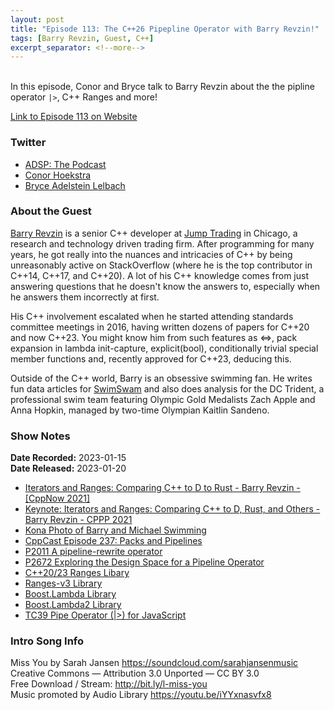 ```yaml
---
layout: post
title: "Episode 113: The C++26 Pipepline Operator with Barry Revzin!"
tags: [Barry Revzin, Guest, C++]
excerpt_separator: <!--more-->
---
```



<br>In this episode, Conor and Bryce talk to Barry Revzin about the the pipline operator `|>`, C++ Ranges and more!
 
<!--more-->

[Link to Episode 113 on Website](https://adspthepodcast.com/2023/01/20/Episode-113.html)

### Twitter
 
* [ADSP: The Podcast](https://twitter.com/adspthepodcast) 
* [Conor Hoekstra](https://twitter.com/code_report)
* [Bryce Adelstein Lelbach](https://twitter.com/blelbach)

### About the Guest

[Barry Revzin](https://twitter.com/BarryRevzin) is a senior C++ developer at [Jump Trading](https://www.jumptrading.com/) in Chicago, a research and technology driven trading firm. After programming for many years, he got really into the nuances and intricacies of C++ by being unreasonably active on StackOverflow (where he is the top contributor in C++14, C++17, and C++20). A lot of his C++ knowledge comes from just answering questions that he doesn't know the answers to, especially when he answers them incorrectly at first.

His C++ involvement escalated when he started attending standards committee meetings in 2016, having written dozens of papers for C++20 and now C++23. You might know him from such features as <=>, pack expansion in lambda init-capture, explicit(bool), conditionally trivial special member functions and, recently approved for C++23, deducing this.

Outside of the C++ world, Barry is an obsessive swimming fan. He writes fun data articles for [SwimSwam](https://swimswam.com/) and also does analysis for the DC Trident, a professional swim team featuring Olympic Gold Medalists Zach Apple and Anna Hopkin, managed by two-time Olympian Kaitlin Sandeno.

### Show Notes
 
**Date Recorded:** 2023-01-15 <br>
**Date Released:** 2023-01-20

* [Iterators and Ranges: Comparing C++ to D to Rust - Barry Revzin - [CppNow 2021]](https://www.youtube.com/watch?v=d3qY4dZ2r4w)
* [Keynote: Iterators and Ranges: Comparing C++ to D, Rust, and Others - Barry Revzin - CPPP 2021](https://www.youtube.com/watch?v=95uT0RhMGwA)
* [Kona Photo of Barry and Michael Swimming](https://twitter.com/BarryRevzin/status/1590773731953373184?s=20)
* [CppCast Episode 237: Packs and Pipelines](https://cppcast.com/barry-revzin-packs-pipelines/)
* [P2011 A pipeline-rewrite operator](https://www.open-std.org/jtc1/sc22/wg21/docs/papers/2020/p2011r0.html)
* [P2672 Exploring the Design Space for a Pipeline Operator](https://www.open-std.org/jtc1/sc22/wg21/docs/papers/2022/p2672r0.html)
* [C++20/23 Ranges Libary](https://en.cppreference.com/w/cpp/ranges)
* [Ranges-v3 Library](https://ericniebler.github.io/range-v3/)
* [Boost.Lambda Library](https://www.boost.org/doc/libs/1_81_0/doc/html/lambda.html)
* [Boost.Lambda2 Library](https://www.boost.org/doc/libs/master/libs/lambda2/doc/html/lambda2.html)
* [TC39 Pipe Operator \(\|>\) for JavaScript](https://github.com/tc39/proposal-pipeline-operator/)

### Intro Song Info
 
Miss You by Sarah Jansen https://soundcloud.com/sarahjansenmusic<br>
Creative Commons — Attribution 3.0 Unported — CC BY 3.0<br>
Free Download / Stream: http://bit.ly/l-miss-you<br>
Music promoted by Audio Library https://youtu.be/iYYxnasvfx8<br>
